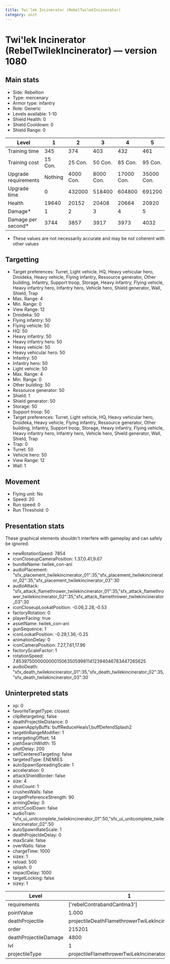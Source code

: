 ```yaml
---
title: Twi'lek Incinerator (RebelTwilekIncinerator)
category: unit
---
```


# Twi'lek Incinerator (RebelTwilekIncinerator) — version 1080

## Main stats

  * Side: Rebellion
  * Type: mercenary
  * Armor type: infantry
  * Role: Generic
  * Levels available: 1-10
  * Shield Health: 0
  * Shield Cooldown: 0
  * Shield Range: 0

|Level               |1      |2        |3        |4         |5         |6         |7         |8         |9         |10         |
|--------------------|-------|---------|---------|----------|----------|----------|----------|----------|----------|-----------|
|Training time       |345    |374      |403      |432       |461       |490       |519       |548       |577       |600        |
|Training cost       |15 Con.|25 Con.  |50 Con.  |85 Con.   |95 Con.   |145 Con.  |190 Con.  |265 Con.  |360 Con.  |720 Con.   |
|Upgrade requirements|Nothing|4000 Con.|8000 Con.|17000 Con.|35000 Con.|65000 Con.|85000 Con.|90000 Con.|95000 Con.|127000 Con.|
|Upgrade time        |0      |432000   |518400   |604800    |691200    |777600    |864000    |950400    |1036800   |1123200    |
|Health              |19640  |20152    |20408    |20664     |20920     |21176     |21432     |21688     |21944     |22200      |
|Damage*             |1      |2        |3        |4         |5         |6         |7         |8         |9         |10         |
|Damage per second*  |3744   |3857     |3917     |3973      |4032      |4089      |4145      |4205      |4261      |4320       |

* These values are not necessarily accurate and may be not coherent with other values

## Targetting

  * Target preferences: Turret, Light vehicle, HQ, Heavy vehicular hero, Droideka, Heavy vehicle, Flying infantry, Ressource generator, Other building, Infantry, Support troop, Storage, Heavy infantry, Flying vehicle, Heavy infantry hero, Infantry hero, Vehicle hero, Shield generator, Wall, Shield, Trap
  * Max. Range: 4
  * Min. Range: 0
  * View Range: 12
  * Droideka: 50
  * Flying infantry: 50
  * Flying vehicle: 50
  * HQ: 50
  * Heavy infantry: 50
  * Heavy infantry hero: 50
  * Heavy vehicle: 50
  * Heavy vehicular hero: 50
  * Infantry: 50
  * Infantry hero: 50
  * Light vehicle: 50
  * Max. Range: 4
  * Min. Range: 0
  * Other building: 50
  * Ressource generator: 50
  * Shield: 1
  * Shield generator: 50
  * Storage: 50
  * Support troop: 50
  * Target preferences: Turret, Light vehicle, HQ, Heavy vehicular hero, Droideka, Heavy vehicle, Flying infantry, Ressource generator, Other building, Infantry, Support troop, Storage, Heavy infantry, Flying vehicle, Heavy infantry hero, Infantry hero, Vehicle hero, Shield generator, Wall, Shield, Trap
  * Trap: 0
  * Turret: 50
  * Vehicle hero: 50
  * View Range: 12
  * Wall: 1

## Movement

  * Flying unit: No
  * Speed: 20
  * Run speed: 0
  * Run Threshold: 0

## Presentation stats

These graphical elements shouldn't interfere with gameplay and can safely be ignored.

  * newRotationSpeed: 7854
  * iconCloseupCameraPosition: 1.37,0.41,9.67
  * bundleName: twilek_con-ani
  * audioPlacement: "sfx_placement_twilekincinerator_01":35,"sfx_placement_twilekincinerator_02":35,"sfx_placement_twilekincinerator_03":30
  * audioAttack: "sfx_attack_flamethrower_twilekincinerator_01":35,"sfx_attack_flamethrower_twilekincinerator_02":35,"sfx_attack_flamethrower_twilekincinerator_03":30
  * iconCloseupLookatPosition: -0.06,2.28,-0.53
  * factoryRotation: 0
  * playerFacing: true
  * assetName: twilek_con-ani
  * gunSequence: 1
  * iconLookatPosition: -0.29,1.36,-0.25
  * animationDelay: 0
  * iconCameraPosition: 7.27,7.61,17.96
  * factoryScaleFactor: 1
  * rotationSpeed: 7.8539750000000001506350599811412394046783447265625
  * audioDeath: "sfx_death_twilekincinerator_01":35,"sfx_death_twilekincinerator_02":35,"sfx_death_twilekincinerator_03":30

## Uninterpreted stats

  * xp: 0
  * favoriteTargetType: closest
  * clipRetargeting: false
  * deathProjectileDistance: 0
  * spawnApplyBuffs: buffReduceHeals1,buffDefendSplash2
  * targetInRangeModifier: 1
  * retargetingOffset: 14
  * pathSearchWidth: 15
  * shotDelay: 200
  * selfCenteredTargeting: false
  * targetedType: ENEMIES
  * autoSpawnSpreadingScale: 1
  * acceleration: 0
  * attackShieldBorder: false
  * size: 4
  * shotCount: 1
  * crushesWalls: false
  * targetPreferenceStrength: 90
  * armingDelay: 0
  * strictCoolDown: false
  * audioTrain: "sfx_ui_unitcomplete_twilekincinerator_01":50,"sfx_ui_unitcomplete_twilekincinerator_02":50
  * autoSpawnRateScale: 1
  * deathProjectileDelay: 0
  * maxScale: false
  * overWalls: false
  * chargeTime: 1000
  * sizex: 1
  * reload: 500
  * splash: 0
  * impactDelay: 1000
  * targetLocking: false
  * sizey: 1

|Level                |1                                               |2                                               |3                                               |4                                               |5                                               |6                                               |7                                               |8                                               |9                                               |10                                               |
|---------------------|------------------------------------------------|------------------------------------------------|------------------------------------------------|------------------------------------------------|------------------------------------------------|------------------------------------------------|------------------------------------------------|------------------------------------------------|------------------------------------------------|-------------------------------------------------|
|requirements         |['rebelContrabandCantina3']                     |['rebelOffenseLab2']                            |['rebelOffenseLab3']                            |['rebelOffenseLab4']                            |['rebelOffenseLab5']                            |['rebelOffenseLab6']                            |['rebelOffenseLab7']                            |['rebelOffenseLab8']                            |['rebelOffenseLab9']                            |['rebelOffenseLab10']                            |
|pointValue           |1.000                                           |1.200                                           |1.400                                           |1.600                                           |1.800                                           |2.000                                           |2.200                                           |2.400                                           |2.600                                           |3.000                                            |
|deathProjectile      |projectileDeathFlamethrowerTwiLekIncineratorLvl1|projectileDeathFlamethrowerTwiLekIncineratorLvl2|projectileDeathFlamethrowerTwiLekIncineratorLvl3|projectileDeathFlamethrowerTwiLekIncineratorLvl4|projectileDeathFlamethrowerTwiLekIncineratorLvl5|projectileDeathFlamethrowerTwiLekIncineratorLvl6|projectileDeathFlamethrowerTwiLekIncineratorLvl7|projectileDeathFlamethrowerTwiLekIncineratorLvl8|projectileDeathFlamethrowerTwiLekIncineratorLvl9|projectileDeathFlamethrowerTwiLekIncineratorLvl10|
|order                |215201                                          |215202                                          |215203                                          |215204                                          |215205                                          |215206                                          |215207                                          |215208                                          |215209                                          |215210                                           |
|deathProjectileDamage|4800                                            |4896                                            |4992                                            |5088                                            |5184                                            |5280                                            |5376                                            |5760                                            |6240                                            |7200                                             |
|lvl                  |1                                               |2                                               |3                                               |4                                               |5                                               |6                                               |7                                               |8                                               |9                                               |10                                               |
|projectileType       |projectileFlamethrowerTwiLekIncineratorLvl1     |projectileFlamethrowerTwiLekIncineratorLvl2     |projectileFlamethrowerTwiLekIncineratorLvl3     |projectileFlamethrowerTwiLekIncineratorLvl4     |projectileFlamethrowerTwiLekIncineratorLvl5     |projectileFlamethrowerTwiLekIncineratorLvl6     |projectileFlamethrowerTwiLekIncineratorLvl7     |projectileFlamethrowerTwiLekIncineratorLvl8     |projectileFlamethrowerTwiLekIncineratorLvl9     |projectileFlamethrowerTwiLekIncineratorLvl10     |


